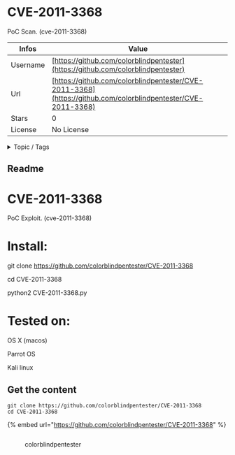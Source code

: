 # CVE-2011-3368

PoC Scan. (cve-2011-3368)

| Infos    | Value                                                              |
| -------- | -------------------------------------------------------------------|
| Username | [https://github.com/colorblindpentester](https://github.com/colorblindpentester) |
| Url      | [https://github.com/colorblindpentester/CVE-2011-3368](https://github.com/colorblindpentester/CVE-2011-3368)                                               |
| Stars    | 0                                                          |
| License  | No License                                                        |

<details>

<summary>Topic / Tags</summary>

* cve* scan

</details>

## Readme

# CVE-2011-3368

PoC Exploit. (cve-2011-3368)

# Install:

git clone https://github.com/colorblindpentester/CVE-2011-3368

cd CVE-2011-3368

python2 CVE-2011-3368.py

# Tested on:

OS X (macos)

Parrot OS 

Kali linux



## Get the content

```
git clone https://github.com/colorblindpentester/CVE-2011-3368
cd CVE-2011-3368
```

{% embed url="https://github.com/colorblindpentester/CVE-2011-3368" %}

<figure><img src="https://avatars.githubusercontent.com/u/45195264?v=4" alt=""><figcaption><p>colorblindpentester</p></figcaption></figure>
